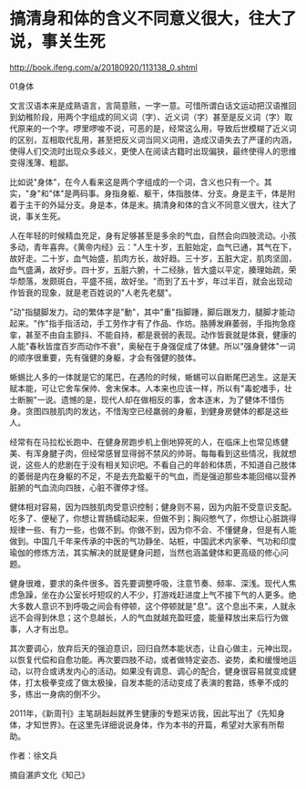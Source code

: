 # 搞清身和体的含义不同意义很大，往大了说，事关生死

http://book.ifeng.com/a/20180920/113138_0.shtml

01身体

文言汉语本来是成熟语言，言简意赅，一字一意。可惜所谓白话文运动把汉语推回到幼稚阶段，用两个字组成的同义词（字）、近义词（字）甚至是反义词（字）取代原来的一个字。啰里啰唆不说，可恶的是，经常这么用，导致后世模糊了近义词的区别，互相取代乱用，甚至把反义词当同义词用，造成汉语失去了严谨的内涵，使得人们交流时出现众多歧义，更使人在阅读古籍时出现偏狭，最终使得人的思维变得浅薄、粗鄙。

比如说"身体"，在今人看来这是两个字组成的一个词，含义也只有一个。其实，"身"和"体"是两码事。身指身躯、躯干，体指肢体、分支。身是主干，体是附着于主干的外延分支。身是本，体是末。搞清身和体的含义不同意义很大，往大了说，事关生死。

人在年轻的时候精血充足，身有足够甚至是多余的气血，自然会向四肢流动。小孩多动，青年喜奔。《黄帝内经》云："人生十岁，五脏始定，血气已通，其气在下，故好走。二十岁，血气始盛，肌肉方长，故好趋。三十岁，五脏大定，肌肉坚固，血气盛满，故好步。四十岁，五脏六腑，十二经脉，皆大盛以平定，腠理始疏，荣华颓落，发颇斑白，平盛不摇，故好坐。"而到了五十岁，年过半百，就会出现动作皆衰的现象，就是老百姓说的"人老先老腿"。

"动"指腿脚发力。动的繁体字是"動"，其中"重"指脚踵，脚后跟发力，腿脚才能动起来。"作"指手指活动，手工劳作才有了作品、作坊。胳膊发麻萎弱，手指拘急痉挛，甚至不由自主颤抖、不能自持，都是衰弱的表现。动作皆衰就是体衰，健康的人能"春秋皆度百岁而动作不衰"，奥秘在于身强促成了体健。所以"强身健体"一词的顺序很重要，先有强健的身躯，才会有强健的肢体。

蜥蜴比人多的一体就是它的尾巴，在遇险的时候，蜥蜴可以自断尾巴逃生。这是天赋本能，可让它舍车保帅、舍末保本。人本来也应该一样，所以有"毒蛇嗜手，壮士断腕"一说。遗憾的是，现代人却在做相反的事，舍本逐末，为了健体不惜伤身。贪图四肢肌肉的发达，不惜淘空已经羸弱的身躯，到健身房健体的都是这些人。

经常有在马拉松长跑中、在健身房跑步机上倒地猝死的人，在临床上也常见练健美、有浑身腱子肉，但经常感冒显得弱不禁风的帅哥。每每看到这些情况，我就想说，这些人的悲剧在于没有相关知识吧。不看自己的年龄和体质，不知道自己肢体的萎弱是内在身躯的不足，不是去充盈躯干的气血，而是强迫那些本能回缩以营养脏腑的气血流向四肢，心脏不骤停才怪。

健体相对容易，因为四肢肌肉受意识控制；健身则不易，因为内脏不受意识支配。吃多了、便秘了，你想让胃肠蠕动起来，但做不到；胸闷憋气了，你想让心脏跳得规律一些、有力一些，也做不到。你做不到，因为你不会、不懂健身，但是有人能做到。中国几千年来传承的中医的气功静坐、站桩，中国武术内家拳、气功和印度瑜伽的修炼方法，其实解决的就是健身问题，当然也涵盖健体和更高级的修心问题。

健身很难，要求的条件很多。首先要调整呼吸，注意节奏、频率、深浅。现代人焦虑急躁，坐在办公室长吁短叹的人不少，打游戏赶进度上气不接下气的人更多。绝大多数人意识不到呼吸之间会有停顿，这个停顿就是"息"。这个息出不来，人就永远不会得到休息；这个息越长，人的气血就越充盈旺盛，能量释放出来后行为做事，人才有出息。

其次要调心，放弃后天的强迫意识，回归自然本能状态，让自心做主，元神出现，以恢复代偿和自愈功能。再次要四肢不动，或者做特定姿态、姿势，柔和缓慢地运动，以符合或诱发内心的活动。如果没有调息、调心的配合，健身很容易就变成健体，打太极拳变成了做太极操，自发本能的活动变成了表演的套路，练拳不成的多，练出一身病的倒不少。

2011年，《新周刊》主笔胡赳赳就养生健康的专题采访我，因此写出了《先知身体，才知世界》。在这里先详细说说身体，作为本书的开篇，希望对大家有所帮助。

作者：徐文兵

摘自湛庐文化《知己》
